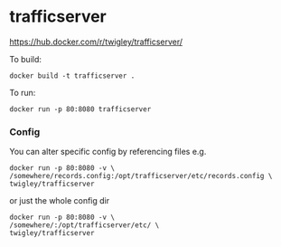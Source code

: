 # trafficserver

https://hub.docker.com/r/twigley/trafficserver/

To build:

```shell
docker build -t trafficserver .
```

To run:

```shell
docker run -p 80:8080 trafficserver
```

### Config

You can alter specific config by referencing files e.g.

```shell
docker run -p 80:8080 -v \
/somewhere/records.config:/opt/trafficserver/etc/records.config \
twigley/trafficserver
```

or just the whole config dir

```shell
docker run -p 80:8080 -v \
/somewhere/:/opt/trafficserver/etc/ \
twigley/trafficserver
```
